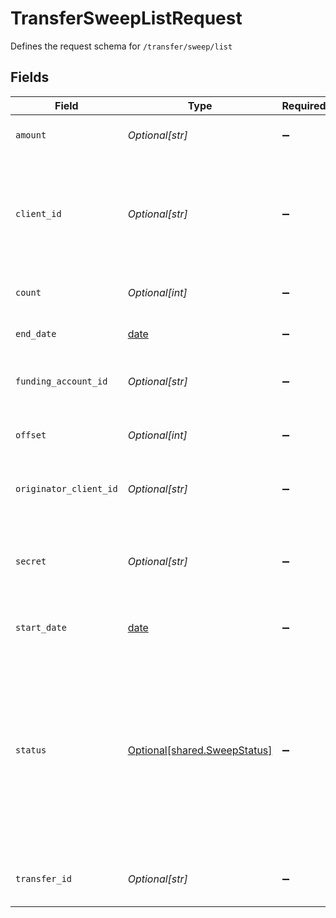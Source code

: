 # TransferSweepListRequest

Defines the request schema for `/transfer/sweep/list`


## Fields

| Field                                                                                                                                                                                                                                | Type                                                                                                                                                                                                                                 | Required                                                                                                                                                                                                                             | Description                                                                                                                                                                                                                          |
| ------------------------------------------------------------------------------------------------------------------------------------------------------------------------------------------------------------------------------------ | ------------------------------------------------------------------------------------------------------------------------------------------------------------------------------------------------------------------------------------ | ------------------------------------------------------------------------------------------------------------------------------------------------------------------------------------------------------------------------------------ | ------------------------------------------------------------------------------------------------------------------------------------------------------------------------------------------------------------------------------------ |
| `amount`                                                                                                                                                                                                                             | *Optional[str]*                                                                                                                                                                                                                      | :heavy_minus_sign:                                                                                                                                                                                                                   | Filter sweeps to only those with the specified amount.                                                                                                                                                                               |
| `client_id`                                                                                                                                                                                                                          | *Optional[str]*                                                                                                                                                                                                                      | :heavy_minus_sign:                                                                                                                                                                                                                   | Your Plaid API `client_id`. The `client_id` is required and may be provided either in the `PLAID-CLIENT-ID` header or as part of a request body.                                                                                     |
| `count`                                                                                                                                                                                                                              | *Optional[int]*                                                                                                                                                                                                                      | :heavy_minus_sign:                                                                                                                                                                                                                   | The maximum number of sweeps to return.                                                                                                                                                                                              |
| `end_date`                                                                                                                                                                                                                           | [date](https://docs.python.org/3/library/datetime.html#date-objects)                                                                                                                                                                 | :heavy_minus_sign:                                                                                                                                                                                                                   | The end datetime of sweeps to return (RFC 3339 format).                                                                                                                                                                              |
| `funding_account_id`                                                                                                                                                                                                                 | *Optional[str]*                                                                                                                                                                                                                      | :heavy_minus_sign:                                                                                                                                                                                                                   | Filter sweeps to only those with the specified `funding_account_id`.                                                                                                                                                                 |
| `offset`                                                                                                                                                                                                                             | *Optional[int]*                                                                                                                                                                                                                      | :heavy_minus_sign:                                                                                                                                                                                                                   | The number of sweeps to skip before returning results.                                                                                                                                                                               |
| `originator_client_id`                                                                                                                                                                                                               | *Optional[str]*                                                                                                                                                                                                                      | :heavy_minus_sign:                                                                                                                                                                                                                   | Filter sweeps to only those with the specified originator client.                                                                                                                                                                    |
| `secret`                                                                                                                                                                                                                             | *Optional[str]*                                                                                                                                                                                                                      | :heavy_minus_sign:                                                                                                                                                                                                                   | Your Plaid API `secret`. The `secret` is required and may be provided either in the `PLAID-SECRET` header or as part of a request body.                                                                                              |
| `start_date`                                                                                                                                                                                                                         | [date](https://docs.python.org/3/library/datetime.html#date-objects)                                                                                                                                                                 | :heavy_minus_sign:                                                                                                                                                                                                                   | The start datetime of sweeps to return (RFC 3339 format).                                                                                                                                                                            |
| `status`                                                                                                                                                                                                                             | [Optional[shared.SweepStatus]](undefined/models/shared/sweepstatus.md)                                                                                                                                                               | :heavy_minus_sign:                                                                                                                                                                                                                   | The status of a sweep transfer<br/><br/>`"pending"` - The sweep is currently pending<br/>`"posted"` - The sweep has been posted<br/>`"settled"` - The sweep has settled<br/>`"returned"` - The sweep has been returned<br/>`"failed"` - The sweep has failed |
| `transfer_id`                                                                                                                                                                                                                        | *Optional[str]*                                                                                                                                                                                                                      | :heavy_minus_sign:                                                                                                                                                                                                                   | Filter sweeps to only those with the included `transfer_id`.                                                                                                                                                                         |